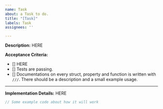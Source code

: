 ```yaml
---
name: Task
about: a Task to do.
title: "[Task]"
labels: Task
assignees: ''

---
```


**Description:**
HERE

**Acceptance Criteria:**
* [] HERE
* [] Tests are passing.
* [] Documentations on every struct, property and function is written with `///`. There should be a description and a small example usage.

---
**Implementation Details:**
HERE

```rust
// Some example code about how it will work
```
